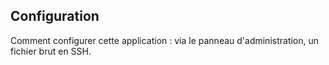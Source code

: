 ## Configuration

Comment configurer cette application : via le panneau d'administration, un fichier brut en SSH.
